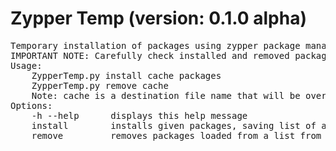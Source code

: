 # Zypper Temp (version: 0.1.0 alpha)</br>
<pre>Temporary installation of packages using zypper package manager.
IMPORTANT NOTE: Carefully check installed and removed packages list. Sometimes new packages get glued to the system somehow (WTF????), wiping out the whole system by dependencies.
Usage:
    ZypperTemp.py install cache packages
    ZypperTemp.py remove cache
    Note: cache is a destination file name that will be overwritten, you can pick another name
Options:
    -h --help      displays this help message
    install        installs given packages, saving list of all installed packages into a cache file
    remove         removes packages loaded from a list from a cache file</pre>

